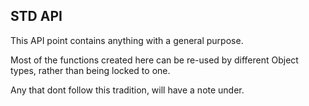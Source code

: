 ## STD API
This API point contains anything with a general purpose.

Most of the functions created here can be re-used by different Object types, rather than being locked to one. 

Any that dont follow this tradition, will have a note under.